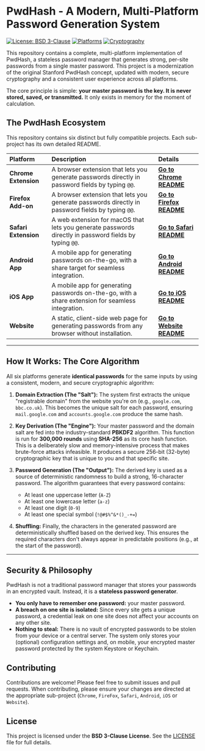 # PwdHash - A Modern, Multi-Platform Password Generation System

[![License: BSD 3-Clause](https://img.shields.io/badge/License-BSD%203--Clause-blue.svg)](./LICENSE)
[![Platforms](https://img.shields.io/badge/Platform-Chrome%20%7C%20Firefox%20%7C%20Safari%20%7C%20Android%20%7C%20iOS%20%7C%20Web-brightgreen.svg)]()
[![Cryptography](https://img.shields.io/badge/Crypto-PBKDF2%20%26%20SHA--256-orange.svg)]()

This repository contains a complete, multi-platform implementation of PwdHash, a stateless password manager that generates strong, per-site passwords from a single master password. This project is a modernization of the original Stanford PwdHash concept, updated with modern, secure cryptography and a consistent user experience across all platforms.

The core principle is simple: **your master password is the key. It is never stored, saved, or transmitted.** It only exists in memory for the moment of calculation.

## The PwdHash Ecosystem

This repository contains six distinct but fully compatible projects. Each sub-project has its own detailed README.

| Platform | Description | Details |
| :--- | :--- | :--- |
| **Chrome Extension** | A browser extension that lets you generate passwords directly in password fields by typing `@@`. | [**Go to Chrome README**](./Chrome/README.md) |
| **Firefox Add-on** | A browser extension that lets you generate passwords directly in password fields by typing `@@`. | [**Go to Firefox README**](./FireFox/README.md) |
| **Safari Extension** | A web extension for macOS that lets you generate passwords directly in password fields by typing `@@`. | [**Go to Safari README**](./Safari/README.md) |
| **Android App** | A mobile app for generating passwords on-the-go, with a share target for seamless integration. | [**Go to Android README**](./Android/README.md) |
| **iOS App** | A mobile app for generating passwords on-the-go, with a share extension for seamless integration. | [**Go to iOS README**](./iOS/README.md) |
| **Website** | A static, client-side web page for generating passwords from any browser without installation. | [**Go to Website README**](./docs/README.md) |

---

## How It Works: The Core Algorithm

All six platforms generate **identical passwords** for the same inputs by using a consistent, modern, and secure cryptographic algorithm:

1.  **Domain Extraction (The "Salt"):** The system first extracts the unique "registrable domain" from the website you're on (e.g., `google.com`, `bbc.co.uk`). This becomes the unique salt for each password, ensuring `mail.google.com` and `accounts.google.com` produce the same hash.

2.  **Key Derivation (The "Engine"):** Your master password and the domain salt are fed into the industry-standard **PBKDF2** algorithm. This function is run for **300,000 rounds** using **SHA-256** as its core hash function. This is a deliberately slow and memory-intensive process that makes brute-force attacks infeasible. It produces a secure 256-bit (32-byte) cryptographic key that is unique to you and that specific site.

3.  **Password Generation (The "Output"):** The derived key is used as a source of deterministic randomness to build a strong, 16-character password. The algorithm guarantees that every password contains:
    *   At least one uppercase letter (`A-Z`)
    *   At least one lowercase letter (`a-z`)
    *   At least one digit (`0-9`)
    *   At least one special symbol (`!@#$%^&*()_-+=`)

4.  **Shuffling:** Finally, the characters in the generated password are deterministically shuffled based on the derived key. This ensures the required characters don't always appear in predictable positions (e.g., at the start of the password).

---

## Security & Philosophy

PwdHash is not a traditional password manager that stores your passwords in an encrypted vault. Instead, it is a **stateless password generator**.

*   **You only have to remember one password:** your master password.
*   **A breach on one site is isolated:** Since every site gets a unique password, a credential leak on one site does not affect your accounts on any other site.
*   **Nothing to steal:** There is no vault of encrypted passwords to be stolen from your device or a central server. The system only stores your (optional) configuration settings and, on mobile, your encrypted master password protected by the system Keystore or Keychain.

## Contributing

Contributions are welcome! Please feel free to submit issues and pull requests. When contributing, please ensure your changes are directed at the appropriate sub-project (`Chrome`, `FireFox`, `Safari`, `Android`, `iOS` or `Website`).

## License

This project is licensed under the **BSD 3-Clause License**. See the [LICENSE](./LICENSE) file for full details.
